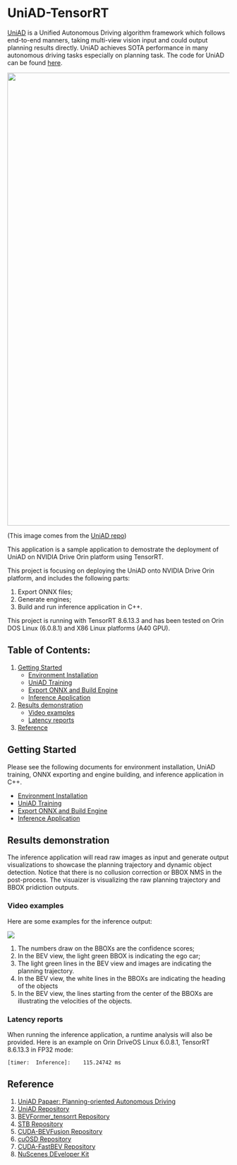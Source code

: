# UniAD-TensorRT
[UniAD](https://arxiv.org/abs/2212.10156) is a Unified Autonomous Driving algorithm framework which follows end-to-end manners, taking multi-view vision input and could output planning results directly. UniAD achieves SOTA performance in many autonomous driving tasks especially on planning task. The code for UniAD can be found [here](https://github.com/OpenDriveLab/UniAD).

<img src="./assets/pipeline.png" width="1024">

(This image comes from the [UniAD repo](https://github.com/OpenDriveLab/UniAD/tree/main))

This application is a sample application to demostrate the deployment of UniAD on NVIDIA Drive Orin platform using TensorRT.

This project is focusing on deploying the UniAD onto NVIDIA Drive Orin platform, and includes the following parts:

1) Export ONNX files;
2) Generate engines;
3) Build and run inference application in C++.

This project is running with TensorRT 8.6.13.3 and has been tested on Orin DOS Linux (6.0.8.1) and X86 Linux platforms (A40 GPU).

## Table of Contents:
1. [Getting Started](#start)
   - [Environment Installation](./documents/envs.md)
   - [UniAD Training](./documents/training.md)
   - [Export ONNX and Build Engine](./documents/onnx_engine.md)
   - [Inference Application](./inference_app/README.md)
2. [Results demonstration](#results)
   - [Video examples](#video)
   - [Latency reports](#latency)
3. [Reference](#ref)

## Getting Started <a name="start"></a>

Please see the following documents for environment installation, UniAD training, ONNX exporting and engine building, and inference application in C++.
- [Environment Installation](./documents/envs.md)
- [UniAD Training](./documents/training.md)
- [Export ONNX and Build Engine](./documents/onnx_engine.md)
- [Inference Application](./inference_app/README.md)

## Results demonstration <a name="results"></a>
The inference application will read raw images as input and generate output visualizations to showcase the planning trajectory and dynamic object detection. Notice that there is no collusion correction or BBOX NMS in the post-process. The visuaizer is visualizing the raw planning trajectory and BBOX pridiction outputs.

### Video examples <a name="video"></a>
Here are some examples for the inference output:

![](./assets/uniad-inference.gif)

1) The numbers draw on the BBOXs are the confidence scores;
2) In the BEV view, the light green BBOX is indicating the ego car;
3) The light green lines in the BEV view and images are indicating the planning trajectory.
4) In the BEV view, the white lines in the BBOXs are indicating the heading of the objects
5) In the BEV view, the lines starting from the center of the BBOXs are illustrating the velocities of the objects.

### Latency reports <a name="latency"></a>
When running the inference application, a runtime analysis will also be provided. Here is an example on Orin DriveOS Linux 6.0.8.1, TensorRT 8.6.13.3 in FP32 mode:
```
[timer:  Inference]: 	115.24742 ms
```

## Reference <a name="ref"></a>
1. [UniAD Papaer: Planning-oriented Autonomous Driving](https://arxiv.org/abs/2212.10156)
2. [UniAD Repository](https://github.com/OpenDriveLab/UniAD/tree/main)
3. [BEVFormer_tensorrt Repository](https://github.com/DerryHub/BEVFormer_tensorrt/tree/main)
4. [STB Repository](https://github.com/nothings/stb/tree/master)
5. [CUDA-BEVFusion Repository](https://github.com/NVIDIA-AI-IOT/Lidar_AI_Solution/tree/master/CUDA-BEVFusion)
6. [cuOSD Repository](https://github.com/NVIDIA-AI-IOT/Lidar_AI_Solution/tree/master/libraries/cuOSD)
7. [CUDA-FastBEV Repository](https://github.com/Mandylove1993/CUDA-FastBEV/tree/main)
8. [NuScenes DEveloper Kit](https://github.com/nutonomy/nuscenes-devkit.git)